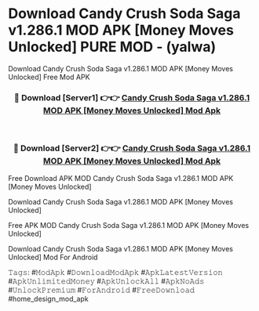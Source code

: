 # Download Candy Crush Soda Saga v1.286.1 MOD APK [Money Moves Unlocked] PURE MOD - (yalwa)
Download Candy Crush Soda Saga v1.286.1 MOD APK [Money Moves Unlocked] Free Mod APK

<div align="center">
<h3>🔴 Download [Server1] 👉👉 <a href="https://apk-comot.site?title=Candy_Crush_Soda_Saga_v1.286.1_MOD_APK_[Money_Moves_Unlocked]">Candy Crush Soda Saga v1.286.1 MOD APK [Money Moves Unlocked] Mod Apk</a></h3><br>

<h3>🔴 Download [Server2] 👉👉 <a href="https://apk-comot.site?title=Candy_Crush_Soda_Saga_v1.286.1_MOD_APK_[Money_Moves_Unlocked]">Candy Crush Soda Saga v1.286.1 MOD APK [Money Moves Unlocked] Mod Apk</a></h3>
</div>


Free Download APK MOD Candy Crush Soda Saga v1.286.1 MOD APK [Money Moves Unlocked]

Download Candy Crush Soda Saga v1.286.1 MOD APK [Money Moves Unlocked] 

Free APK MOD Candy Crush Soda Saga v1.286.1 MOD APK [Money Moves Unlocked] 

Download Candy Crush Soda Saga v1.286.1 MOD APK [Money Moves Unlocked] Mod For Android

𝚃𝚊𝚐𝚜: #𝙼𝚘𝚍𝙰𝚙𝚔 #𝙳𝚘𝚠𝚗𝚕𝚘𝚊𝚍𝙼𝚘𝚍𝙰𝚙𝚔 #𝙰𝚙𝚔𝙻𝚊𝚝𝚎𝚜𝚝𝚅𝚎𝚛𝚜𝚒𝚘𝚗 #𝙰𝚙𝚔𝚄𝚗𝚕𝚒𝚖𝚒𝚝𝚎𝚍𝙼𝚘𝚗𝚎𝚢 #𝙰𝚙𝚔𝚄𝚗𝚕𝚘𝚌𝚔𝙰𝚕𝚕 #𝙰𝚙𝚔𝙽𝚘𝙰𝚍𝚜 #𝚄𝚗𝚕𝚘𝚌𝚔𝙿𝚛𝚎𝚖𝚒𝚞𝚖 #𝙵𝚘𝚛𝙰𝚗𝚍𝚛𝚘𝚒𝚍 #𝙵𝚛𝚎𝚎𝙳𝚘𝚠𝚗𝚕𝚘𝚊𝚍 #home_design_mod_apk